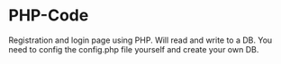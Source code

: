 PHP-Code
========

Registration and login page using PHP. Will read and write to a DB. You need to config the config.php file yourself and create your own DB.